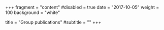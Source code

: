 +++
fragment = "content"
#disabled = true
date = "2017-10-05"
weight = 100
background = "white"

title = "Group publications"
#subtitle = ""
+++

